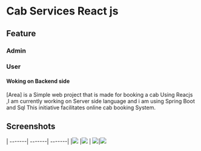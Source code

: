 # Cab Services React js

## Feature 

### Admin

### User

#### Woking on Backend side 
[Area] is a Simple web project that is made for booking a cab Using Reacjs ,I am currently working on Server side language and i am using Spring Boot and Sql
This initiative facilitates online cab booking System.

## Screenshots

| -------| -------| -------|
|![](https://github.com/ansariabn/CabServices/assets/110123115/a9585ca8-3b19-4fc5-8d35-1d965654d381) |![](https://github.com/ansariabn/CabServices/assets/110123115/b790b30f-16ff-461d-b990-e78e80722d99)
 | ![](https://github.com/ansariabn/CabServices/assets/110123115/23cc9de8-4f56-44b2-8ce2-85ad5d201dc9)|![](https://github.com/ansariabn/CabServices/assets/110123115/276a4a60-666f-4944-b839-b2c03a2468b3)

